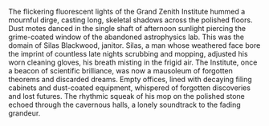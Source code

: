 The flickering fluorescent lights of the Grand Zenith Institute hummed a mournful dirge, casting long, skeletal shadows across the polished floors.  Dust motes danced in the single shaft of afternoon sunlight piercing the grime-coated window of the abandoned astrophysics lab.  This was the domain of Silas Blackwood, janitor.  Silas, a man whose weathered face bore the imprint of countless late nights scrubbing and mopping, adjusted his worn cleaning gloves, his breath misting in the frigid air.  The Institute, once a beacon of scientific brilliance, was now a mausoleum of forgotten theorems and discarded dreams.  Empty offices, lined with decaying filing cabinets and dust-coated equipment, whispered of forgotten discoveries and lost futures.  The rhythmic squeak of his mop on the polished stone echoed through the cavernous halls, a lonely soundtrack to the fading grandeur.
